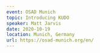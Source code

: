 ```yaml
---
event: OSAD Munich
topic: Introducing KUDO
speaker: Matt Jarvis
date: 2020-10-19
location: Munich, Germany
url: https://osad-munich.org/en/
---
```


<!-- some more info about the event could go here -->

<!-- more -->
